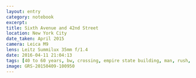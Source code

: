 ```yaml
--- 
layout: entry
category: notebook
excerpt:
title: Sixth Avenue and 42nd Street
location: New York City
date_taken: April 2015
camera: Leica M9
lens: Leitz Summilux 35mm f/1.4
date: 2016-04-11 21:04:13
tags: [40 to 60 years, bw, crossing, empire state building, man, rush, stress, traffic light, trees, walking, winter, work]
image: GRS-20150409-100950
---
```

